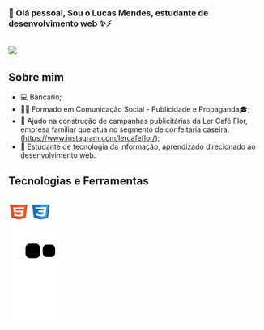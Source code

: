 ### 👋 Olá pessoal, Sou o Lucas Mendes, estudante de desenvolvimento web ✨⚡

##

<a href="https://www.linkedin.com/in/lucas-mendes-871884238/" target="_blank"><img src="https://img.shields.io/badge/-LinkedIn-%230077B5?style=for-the-badge&logo=linkedin&logoColor=white" target="_blank"></a> 

## Sobre mim

- 💻 Bancário;
- 👩‍💻 Formado em Comunicação Social - Publicidade e Propaganda🎓;
- 💌 Ajudo na construção de campanhas publicitárias da Ler Café Flor, empresa familiar que atua no segmento de confeitaria caseira. (https://www.instagram.com/lercafeflor/);
- 🌱 Estudante de tecnologia da informação, aprendizado direcionado ao desenvolvimento web.

## Tecnologias e Ferramentas

<div style="display: inline_block"><br>
  <img align="center" alt="HTML" height="30" width="40" src="https://raw.githubusercontent.com/devicons/devicon/master/icons/html5/html5-original.svg">
  <img align="center" alt="CSS" height="30" width="40" src="https://raw.githubusercontent.com/devicons/devicon/master/icons/css3/css3-original.svg">
</div>

  ![Snake animation](https://github.com/rafaballerini/rafaballerini/blob/output/github-contribution-grid-snake.svg)

<!--
**LucasMendesFA/LucasMendesFA** is a ✨ _special_ ✨ repository because its `README.md` (this file) appears on your GitHub profile.

Here are some ideas to get you started:

- 🔭 I’m currently working on ...
- 🌱 I’m currently learning ...
- 👯 I’m looking to collaborate on ...
- 🤔 I’m looking for help with ...
- 💬 Ask me about ...
- 📫 How to reach me: ...
- 😄 Pronouns: ...
- ⚡ Fun fact: ...
-->
